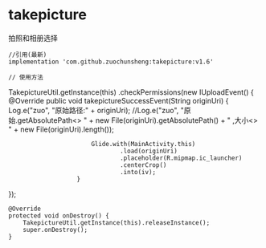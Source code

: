 # takepicture
拍照和相册选择

    //引用(最新)
    implementation 'com.github.zuochunsheng:takepicture:v1.6'

    // 使用方法
   TakepictureUtil.getInstance(this)
                  .checkPermissions(new IUploadEvent() {
                       @Override
                       public void takepictureSuccessEvent(String originUri) {
                           Log.e("zuo", "原始路径:" + originUri);
                           //Log.e("zuo", "原始.getAbsolutePath<> " + new File(originUri).getAbsolutePath() + " ,大小<> " + new File(originUri).length());

                           Glide.with(MainActivity.this)
                                   .load(originUri)
                                   .placeholder(R.mipmap.ic_launcher)
                                   .centerCrop()
                                   .into(iv);
                       }

   });


    @Override
    protected void onDestroy() {
        TakepictureUtil.getInstance(this).releaseInstance();
        super.onDestroy();
    }

